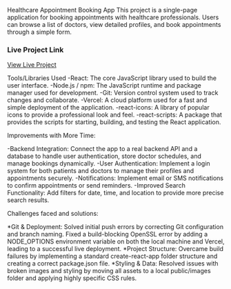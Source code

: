 Healthcare Appointment Booking App
This project is a single-page application for booking appointments with healthcare professionals. Users can browse a list of doctors, view detailed profiles, and book appointments through a simple form.

### Live Project Link
[View Live Project](https://healthcare-app-blue.vercel.app/)

Tools/Libraries Used
-React: The core JavaScript library used to build the user interface.
-Node.js / npm: The JavaScript runtime and package manager used for development.
-Git: Version control system used to track changes and collaborate.
-Vercel: A cloud platform used for a fast and simple deployment of the application.
-react-icons: A library of popular icons to provide a professional look and feel.
-react-scripts: A package that provides the scripts for starting, building, and testing the React application.

Improvements with More Time:

-Backend Integration: Connect the app to a real backend API and a database to handle user authentication, store doctor schedules, and manage bookings dynamically.
-User Authentication: Implement a login system for both patients and doctors to manage their profiles and appointments securely.
-Notifications: Implement email or SMS notifications to confirm appointments or send reminders.
-Improved Search Functionality: Add filters for date, time, and location to provide more precise search results.


Challenges faced and solutions:

*Git & Deployment: Solved initial push errors by correcting Git configuration and branch naming. Fixed a build-blocking OpenSSL error by adding a NODE_OPTIONS environment variable on both the local machine and Vercel, leading to a successful live deployment.
*Project Structure: Overcame build failures by implementing a standard create-react-app folder structure and creating a correct package.json file.
*Styling & Data: Resolved issues with broken images and styling by moving all assets to a local public/images folder and applying highly specific CSS rules.






